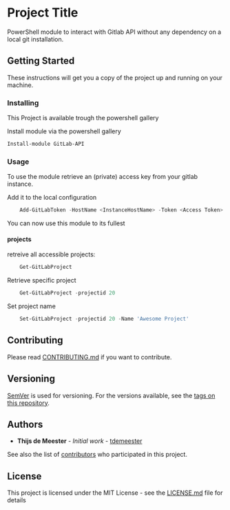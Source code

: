 # Project Title

PowerShell module to interact with Gitlab API without any dependency on a local git installation.

## Getting Started

These instructions will get you a copy of the project up and running on your machine.

### Installing

This Project is available trough the powershell gallery  

Install module via the powershell gallery

```Powershell
Install-module GitLab-API
```

### Usage

To use the module retrieve an (private) access key from your gitlab instance.

Add it to the local configuration 

```Powershell
    Add-GitLabToken -HostName <InstanceHostName> -Token <Access Token>
```

You can now use this module to its fullest

#### projects
retreive all accessible projects:
```Powershell
    Get-GitLabProject
```
Retrieve specific project
```Powershell
    Get-GitLabProject -projectid 20
```
Set project name
```Powershell
    Set-GitLabProject -projectid 20 -Name 'Awesome Project'
```


## Contributing

Please read [CONTRIBUTING.md](/CONTRIBUTING.md) if you want to contribute.

## Versioning

[SemVer](http://semver.org/) is used for versioning. For the versions available, see the [tags on this repository](https://gitlab.com/tdemeester/GitLab-API/tags). 

## Authors

* **Thijs de Meester** - *Initial work* - [tdemeester](https://gitlab.com/tdemeester)

See also the list of [contributors](https://gitlab.com/tdemeester/GitLab-API/graphs/master) who participated in this project.

## License

This project is licensed under the MIT License - see the [LICENSE.md](/LICENSE.md) file for details